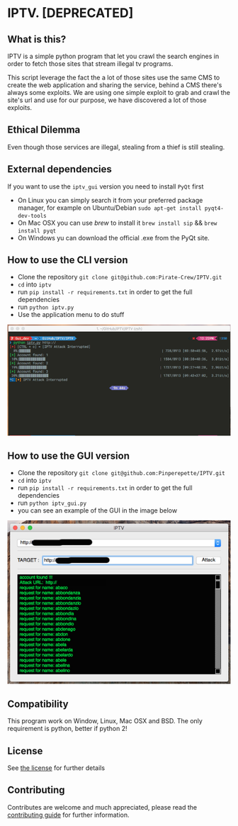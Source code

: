 # IPTV. [DEPRECATED] 


## What is this?

IPTV is a simple python program that let you crawl the search engines
in order to fetch those sites that stream illegal tv programs.

This script leverage the fact the a lot of those sites use the same
CMS to create the web application and sharing the service, behind a CMS there's
always some exploits.
We are using one simple exploit to grab and crawl the site's url and use for our
purpose, we have discovered a lot of those exploits.

## Ethical Dilemma

Even though those services are illegal, stealing from a thief is still stealing.

## External dependencies

If you want to use the `iptv_gui` version you need to install `PyQt` first

* On Linux you can simply search it from your preferred package manager, for example
on Ubuntu/Debian `sudo apt-get install pyqt4-dev-tools`
* On Mac OSX you can use *brew* to install it `brew install sip` && `brew install pyqt`
* On Windows yu can download the official .exe from the PyQt site.

## How to use the CLI version

* Clone the repository `git clone git@github.com:Pirate-Crew/IPTV.git`
* `cd` into `iptv`
* run `pip install -r requirements.txt` in order to get the full dependencies
* run `python iptv.py`
* Use the application menu to do stuff

![alt tag](screenshot/cli.png)

## How to use the GUI version

* Clone the repository `git clone git@github.com:Pinperepette/IPTV.git`
* `cd` into `iptv`
* run `pip install -r requirements.txt` in order to get the full dependencies
* run `python iptv_gui.py`
* you can see an example of the GUI in the image below

![alt tag](screenshot/gui.png)

## Compatibility

This program work on Window, Linux, Mac OSX and BSD. The only requirement is
python, better if python 2!

## License

See [the license](LICENSE) for further details

## Contributing

Contributes are welcome and much appreciated, please read the [contributing guide](CONTRIBUTING.md) for further information.
